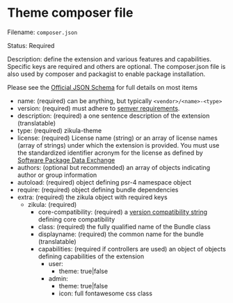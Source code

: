 # Theme composer file

Filename: `composer.json`

Status: Required

Description: define the extension and various features and capabilities. Specific keys are required and others are optional.
The composer.json file is also used by composer and packagist to enable package installation.

Please see the [Official JSON Schema](https://getcomposer.org/doc/04-schema.md) for full details on most items

- name: (required) can be anything, but typically `<vendor>/<name>-<type>`
- version: (required) must adhere to [semver requirements](http://semver.org).
- description: (required) a one sentence description of the extension (translatable)
- type: (required) zikula-theme
- license: (required) License name (string) or an array of license names (array of strings) under which the extension 
  is provided. You must use the standardized identifier acronym for the license as defined by 
  [Software Package Data Exchange](http://spdx.org/licenses/)
- authors: (optional but recommended) an array of objects indicating author or group information
- autoload: (required) object defining psr-4 namespace object
- require: (required) object defining bundle dependencies
- extra: (required) the zikula object with required keys
  - zikula: (required)
    - core-compatibility: (required) a [version compatibility string](https://getcomposer.org/doc/01-basic-usage.md#package-versions) defining core compatibility
    - class: (required) the fully qualified name of the Bundle class
    - displayname: (required) the common name for the bundle (translatable)
    - capabilities: (required if controllers are used) an object of objects defining capabilities of the extension
      - user:
        - theme: true|false
      - admin:
        - theme: true|false
        - icon: full fontawesome css class
